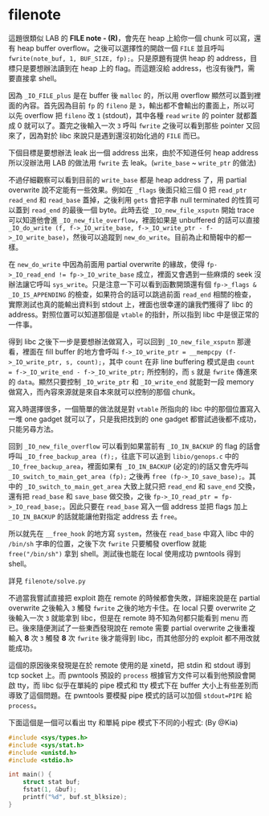 # filenote

這題很類似 LAB 的 **FILE note - (R)**，會先在 heap 上給你一個 chunk 可以寫，還有 heap buffer overflow。之後可以選擇性的開啟一個 `FILE` 並且呼叫 `fwrite(note_buf, 1, BUF_SIZE, fp);`。只是原題有提供 heap 的 address，目標只是要想辦法讀到在 heap 上的 flag。而這題沒給 address，也沒有後門，需要直接拿 shell。

因為 `_IO_FILE_plus` 是在 buffer 後 `malloc` 的，所以用 overflow 顯然可以蓋到裡面的內容。首先因為目前 `fp` 的 `fileno` 是 `3`，輸出都不會輸出的畫面上，所以可以先 overflow 把 `fileno` 改 `1` (stdout)，其中各種 `read` `write` 的 pointer 就都蓋成 0 就可以了。蓋完之後輸入一次 `3` 呼叫 `fwrite` 之後可以看到那些 pointer 又回來了，因為對於 libc 來說只是遇到還沒初始化過的 `FILE` 而已。

下個目標是要想辦法 leak 出一個 address 出來，由於不知道任何 heap address 所以沒辦法用 LAB 的做法用 `fwrite` 去 leak。(`write_base` ~ `write_ptr` 的做法)

不過仔細觀察可以看到目前的 `write_base` 都是 heap address 了，用 partial overwrite 說不定能有一些效果。例如在 `_flags` 後面只給三個 0 把 `read_ptr` `read_end` 和 `read_base` 蓋掉，之後利用 `gets` 會把字串 null terminated 的性質可以蓋到 `read_end` 的最後一個 byte。此時去從 `_IO_new_file_xsputn` 開始 trace 可以知道他會進 `_IO_new_file_overflow`，裡面如果是 unbuffered 的話可以直接 `_IO_do_write (f, f->_IO_write_base, f->_IO_write_ptr - f->_IO_write_base)`，然後可以追蹤到 `new_do_write`。目前為止和簡報中的都一樣。

在 `new_do_write` 中因為前面用 partial overwrite 的緣故，使得 `fp->_IO_read_end != fp->_IO_write_base` 成立，裡面又會遇到一些麻煩的 seek 沒辦法讓它呼叫 `sys_write`。只是注意一下可以看到函數開頭還有個 `fp->_flags & _IO_IS_APPENDING` 的檢查，如果符合的話可以跳過前面 `read_end` 相關的檢查，實際測試也真的能輸出資料到 stdout 上，裡面也很幸運的讓我們獲得了 libc 的 address。對照位置可以知道那個是 `vtable` 的指針，所以指到 libc 中是很正常的一件事。

得到 libc 之後下一步是要想辦法做寫入，可以回到 `_IO_new_file_xsputn` 那邊看，裡面在 fill buffer 的地方會呼叫 `f->_IO_write_ptr = __mempcpy (f->_IO_write_ptr, s, count);`，其中 `count` 在非 line buffering 模式是由 `count = f->_IO_write_end - f->_IO_write_ptr;` 所控制的，而 `s` 就是 `fwrite` 傳進來的 `data`。顯然只要控制 `_IO_write_ptr` 和 `_IO_write_end` 就能對一段 memory 做寫入，而內容來源就是來自本來就可以控制的那個 chunk。

寫入時選擇很多，一個簡單的做法就是對 `vtable` 所指向的 libc 中的那個位置寫入一堆 one gadget 就可以了，只是我把找到的 one gadget 都嘗試過後都不成功，只能另尋方法。

回到 `_IO_new_file_overflow` 可以看到如果當前有 `_IO_IN_BACKUP` 的 flag 的話會呼叫 `_IO_free_backup_area (f);`，往底下可以追到 `libio/genops.c` 中的 `_IO_free_backup_area`，裡面如果有 `_IO_IN_BACKUP` (必定的)的話又會先呼叫 `_IO_switch_to_main_get_area (fp);` 之後再 `free (fp->_IO_save_base);`。其中的 `_IO_switch_to_main_get_area` 大致上就只把 `read_end` 和 `save_end` 交換，還有把 `read_base` 和 `save_base` 做交換，之後 `fp->_IO_read_ptr = fp->_IO_read_base;`。因此只要在 `read_base` 寫入一個 address 並把 flags 加上 `_IO_IN_BACKUP` 的話就能讓他對指定 address 去 `free`。

所以就先在 `__free_hook` 的地方寫 `system`，然後在 `read_base` 中寫入 libc 中的 `/bin/sh` 字串的位置，之後下次 `fwrite` 只要觸發 overflow 就能 `free("/bin/sh")` 拿到 shell。測試後也能在 local 使用成功 pwntools 得到 shell。

詳見 `filenote/solve.py`

不過當我嘗試直接把 exploit 跑在 remote 的時候都會失敗，詳細來說是在 partial overwrite 之後輸入 `3` 觸發 `fwrite` 之後的地方卡住。在 local 只要 overwrite 之後輸入一次 `3` 就能拿到 libc，但是在 remote 時不知為何都只能看到 menu 而已。後來隨便測試了一些東西發現說在 remote 需要 partial overwrite 之後重複輸入 **8** 次 `3` 觸發 **8** 次 `fwrite` 後才能得到 libc，而其他部分的 exploit 都不用改就能成功。

這個的原因後來發現是在於 remote 使用的是 xinetd，把 stdin 和 stdout 導到 tcp socket 上。而 pwntools 預設的 `process` 根據官方文件可以看到他預設會開啟 tty，而 libc 似乎在單純的 pipe 模式和 tty 模式下在 buffer 大小上有些差別而導致了這個問題。在 pwntools 要模擬 pipe 模式的話可以加個 `stdout=PIPE` 給 `process`。

下面這個是一個可以看出 tty 和單純 pipe 模式下不同的小程式: (By @Kia)

```c++
#include <sys/types.h>
#include <sys/stat.h>
#include <unistd.h>
#include <stdio.h>

int main() {
    struct stat buf;
    fstat(1, &buf);
    printf("%d", buf.st_blksize);
}
```
